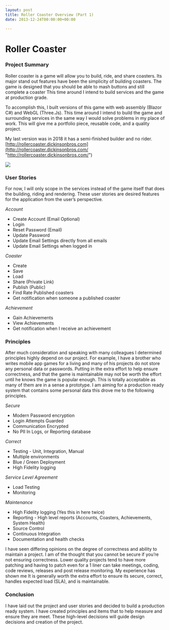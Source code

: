 ```yaml
---
layout: post
title: Roller Coaster Overview (Part 1)
date: 2013-12-24T00:00:00+00:00

---
```

# Roller Coaster

### Project Summary

Roller coaster is a game will allow you to build, ride, and share coasters. Its major stand out features have been the simplicity of building coasters. The game is designed that you should be able to mash buttons and still complete a coaster This time around I intend to build services and the game at production grade. 

To accomplish this, I built versions of this game with web assembly (Blazor C#) and WebGL (Three.Js). This time around I intend to build the game and surrounding services in the same way I would solve problems in my place of work. This will give me a portfolio piece, reusable code, and a quality project.

My last version was in 2018 it has a semi-finished builder and no rider.  [http://rollercoaster.dickinsonbros.com](http://rollercoaster.dickinsonbros.com/ "http://rollercoaster.dickinsonbros.com/")

![](/uploads/Tracks.PNG)

### User Stories

For now, I will only scope in the services instead of the game itself that does the building, riding and rendering. These user stories are desired features for the application from the user’s perspective.

_Account_

* Create Account (Email Optional)
* Login
* Reset Password (Email)
* Update Password
* Update Email Settings directly from all emails
* Update Email Settings when logged in

_Coaster_

* Create
* Save
* Load
* Share (Private Link)
* Publish (Public)
* Find Rate Published coasters
* Get notification when someone a published coaster

_Achievement_

* Gain Achievements
* View Achievements
* Get notification when I receive an achievement

### Principles

After much consideration and speaking with many colleagues I determined principles highly depend on our project. For example, I have a brother who writes mobile app games for a living and many of his projects do not store any personal data or passwords. Putting in the extra effort to help ensure correctness, and that the game is maintainable may not be worth the effort until he knows the game is popular enough. This is totally acceptable as many of them are in a sense a prototype. I am aiming for a production ready system that contains some personal data this drove me to the following principles.

_Secure_

* Modern Password encryption
* Login Attempts Guarded
* Communication Encrypted
* No PII In Logs, or Reporting database

_Correct_

* Testing - Unit, Integration, Manual
* Multiple environments
* Blue / Green Deployment
* High Fidelity logging

_Service Level Agreement_

* Load Testing
* Monitoring

_Maintenance_

* High Fidelity logging (Yes this in here twice)
* Reporting - High level reports (Accounts, Coasters, Achievements, System Health)
* Source Control
* Continuous Integration
* Documentation and health checks

I have seen differing opinions on the degree of correctness and ability to maintain a project. I am of the thought that you cannot be secure if you’re not ensuring correctness. Lower quality projects tend to have more patching and having to patch even for a 1 liner can take meetings, coding, code reviews, releases and post release monitoring. My experience has shown me It is generally worth the extra effort to ensure its secure, correct, handles expected load (SLA), and is maintainable.

### Conclusion

I have laid out the project and user stories and decided to build a production ready system. I have created principles and items that to help measure and ensure they are meet. These high-level decisions will guide design decisions and creation of the project.